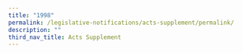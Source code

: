 ```yaml
---
title: "1998"
permalink: /legislative-notifications/acts-supplement/permalink/
description: ""
third_nav_title: Acts Supplement
---
```

